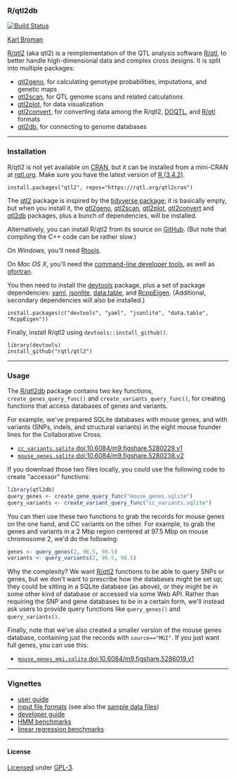 ### R/qtl2db

[![Build Status](https://travis-ci.org/rqtl/qtl2db.svg?branch=master)](https://travis-ci.org/rqtl/qtl2db)

[Karl Broman](http://kbroman.org)

[R/qtl2](http://kbroman.org/qtl2) (aka qtl2) is a reimplementation of
the QTL analysis software [R/qtl](https://rqtl.org), to better handle
high-dimensional data and complex cross designs. It is split into
multiple packages:

- [qtl2geno](https://github.com/rqtl/qtl2geno), for calculating genotype
  probabilities, imputations, and genetic maps
- [qtl2scan](https://github.com/rqtl/qtl2scan), for QTL genome scans and
  related calculations
- [qtl2plot](https://github.com/rqtl/qtl2plot), for data visualization
- [qtl2convert](https://github.com/rqtl/qtl2convert),
  for converting data among the R/qtl2,
  [DOQTL](https://www.bioconductor.org/packages/release/bioc/html/DOQTL.html),
  and [R/qtl](https://rqtl.org) formats
- [qtl2db](https://github.com/qtl2db), for connecting to genome databases

---

### Installation

R/qtl2 is not yet available on [CRAN](https://cran.r-project.org), but
it can be installed from a mini-CRAN at [rqtl.org](https://rqtl.org).
Make sure you have the latest version of [R (3.4.2)](https://cran.r-project.org).

    install.packages("qtl2", repos="https://rqtl.org/qtl2cran")

The [qtl2](https://github.com/rqtl/qtl2) package is
inspired by the
[tidyverse package](https://cran.r-project.org/package=tidyverse);
it is basically empty, but when you install it, the
[qtl2geno](https://github.com/rqtl/qtl2geno),
[qtl2scan](https://github.com/rqtl/qtl2scan),
[qtl2plot](https://github.com/rqtl/qtl2plot),
[qtl2convert](https://github.com/rqtl/qtl2convert) and
[qtl2db](https://github.com/rqtl/qtl2db) packages, plus a
bunch of dependencies, will be installed.

Alternatively, you can install R/qtl2 from its source on
[GitHub](https://github.com/rqtl). (But note that compiling the C++
code can be rather slow.)

On _Windows_, you'll need [Rtools](https://cran.r-project.org/bin/windows/Rtools/).

On _Mac OS X_, you'll need the
[command-line developer tools](https://mac-how-to.gadgethacks.com/how-to/install-command-line-developer-tools-without-xcode-0168115/),
as well as [gfortran](https://gcc.gnu.org/wiki/GFortranBinaries#MacOS).

You then need to install the
[devtools](https://github.com/hadley/devtools) package, plus a set of
package dependencies: [yaml](https://cran.r-project.org/package=yaml),
[jsonlite](https://cran.r-project.org/package=jsonlite),
[data.table](https://cran.r-project.org/package=data.table),
and [RcppEigen](https://github.com/RcppCore/RcppEigen).
(Additional, secondary dependencies will also be installed.)

    install.packages(c("devtools", "yaml", "jsonlite", "data.table", "RcppEigen"))

Finally, install R/qtl2 using `devtools::install_github()`.

    library(devtools)
    install_github("rqtl/qtl2")

---

### Usage

The [R/qtl2db](https://github.com/rqtl/qtl2db) package contains two
key functions, `create_genes_query_func()` and
`create_variants_query_func()`, for creating functions that access
databases of genes and variants.

For example, we've prepared SQLite databases with mouse genes, and with
variants (SNPs, indels, and structural variants) in the eight mouse
founder lines for the Collaborative Cross.

- [`cc_variants.sqlite` doi:10.6084/m9.figshare.5280229.v1](https://doi.org/10.6084/m9.figshare.5280229.v1)
- [`mouse_genes.sqlite` doi:10.6084/m9.figshare.5280238.v2](https://doi.org/10.6084/m9.figshare.5280238.v2)

If you download those two files locally, you could use the following
code to create "accessor" functions:

```r
library(qtl2db)
query_genes <- create_gene_query_func("mouse_genes.sqlite")
query_variants <- create_variant_query_func("cc_variants.sqlite")
```

You can then use these two functions to grab the records for mouse
genes on the one hand, and CC variants on the other. For example, to
grab the genes and variants in a 2 Mbp region centered at 97.5 Mbp on
mouse chromosome 2, we'd do the following:

```r
genes <- query_genes(2, 96.5, 98.5)
variants <- query_variants(2, 96.5, 98.5)
```

Why the complexity? We want [R/qtl2](http://kbroman.org) functions to
be able to query SNPs or genes, but we don't want to prescribe how the
databases might be set up; they could be sitting in a SQLite database
(as above), or they might be in some other kind of database or accessed via
some Web API. Rather than requiring the SNP and gene databases to be
in a certain form, we'll instead ask users to provide query functions
like `query_genes()` and `query_variants()`.

Finally, note that we've also created a smaller version of the mouse genes
database, containing just the records with `source=="MGI"`. If you
just want full genes, you can use this:

- [`mouse_genes_mgi.sqlite` doi:10.6084/m9.figshare.5286019.v1](https://doi.org/10.6084/m9.figshare.5286019.v1)

---

### Vignettes

- [user guide](http://kbroman.org/qtl2/assets/vignettes/user_guide.html)
- [input file formats](http://kbroman.org/qtl2/assets/vignettes/input_files.html)
  (see also the [sample data files](http://kbroman.org/qtl2/pages/sampledata.html))
- [developer guide](http://kbroman.org/qtl2/assets/vignettes/developer_guide.html)
- [HMM benchmarks](http://kbroman.org/qtl2/assets/vignettes/hmm_benchmarks.html)
- [linear regression benchmarks](http://kbroman.org/qtl2/assets/vignettes/linreg_benchmarks.html)

---

#### License

[Licensed](License.md) under [GPL-3](https://www.r-project.org/Licenses/GPL-3).
